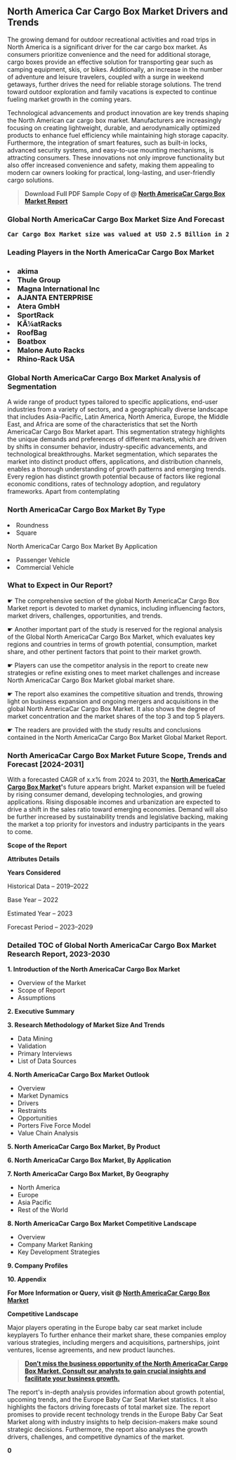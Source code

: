 <p> <h2>North America Car Cargo Box Market Drivers and Trends</h2><p>The growing demand for outdoor recreational activities and road trips in North America is a significant driver for the car cargo box market. As consumers prioritize convenience and the need for additional storage, cargo boxes provide an effective solution for transporting gear such as camping equipment, skis, or bikes. Additionally, an increase in the number of adventure and leisure travelers, coupled with a surge in weekend getaways, further drives the need for reliable storage solutions. The trend toward outdoor exploration and family vacations is expected to continue fueling market growth in the coming years.</p><p>Technological advancements and product innovation are key trends shaping the North American car cargo box market. Manufacturers are increasingly focusing on creating lightweight, durable, and aerodynamically optimized products to enhance fuel efficiency while maintaining high storage capacity. Furthermore, the integration of smart features, such as built-in locks, advanced security systems, and easy-to-use mounting mechanisms, is attracting consumers. These innovations not only improve functionality but also offer increased convenience and safety, making them appealing to modern car owners looking for practical, long-lasting, and user-friendly cargo solutions.</p></p><blockquote id="" class=""><strong>Download Full PDF Sample Copy of @&nbsp;<a href="https://www.verifiedmarketreports.com/download-sample/?rid=744190&utm_source=GitHub-Jan&utm_medium=263" target="_blank">North AmericaCar Cargo Box Market Report</a>&nbsp;&nbsp;</strong></blockquote><h3 id="" class=""><strong>Global&nbsp;North AmericaCar Cargo Box Market Size And Forecast</strong></h3><pre class="reader-text-block__code-block"><strong>Car Cargo Box Market size was valued at USD 2.5 Billion in 2022 and is projected to reach USD 4.0 Billion by 2030, growing at a CAGR of 7.2% from 2024 to 2030.</strong></pre><h3 id="" class="">Leading Players in the&nbsp;North AmericaCar Cargo Box Market</h3><h3 class=""></Li><Li>akima</Li><Li> Thule Group</Li><Li> Magna International Inc</Li><Li> AJANTA ENTERPRISE</Li><Li> Atera GmbH</Li><Li> SportRack</Li><Li> KÃ¼atRacks</Li><Li> RoofBag</Li><Li> Boatbox</Li><Li> Malone Auto Racks</Li><Li> Rhino-Rack USA</h3><h3 id="" class="">Global&nbsp;North AmericaCar Cargo Box Market Analysis of Segmentation</h3><p id="" class="">A wide range of product types tailored to specific applications, end-user industries from a variety of sectors, and a geographically diverse landscape that includes Asia-Pacific, Latin America, North America, Europe, the Middle East, and Africa are some of the characteristics that set the North AmericaCar Cargo Box Market apart. This segmentation strategy highlights the unique demands and preferences of different markets, which are driven by shifts in consumer behavior, industry-specific advancements, and technological breakthroughs. Market segmentation, which separates the market into distinct product offers, applications, and distribution channels, enables a thorough understanding of growth patterns and emerging trends. Every region has distinct growth potential because of factors like regional economic conditions, rates of technology adoption, and regulatory frameworks. Apart from contemplating</p><h3 id="" class="">North AmericaCar Cargo Box Market&nbsp;By Type</h3><p></Li><Li>Roundness</Li><Li> Square</p><div class="" data-test-id=""><p>North AmericaCar Cargo Box Market&nbsp;By Application</p></div><p class=""></Li><Li>Passenger Vehicle</Li><Li> Commercial Vehicle</p><div class="" data-test-id=""><h3><span class="">What to Expect in Our Report?</span></h3></div><div class="" data-test-id=""><p><span class="">☛ The comprehensive section of the global North AmericaCar Cargo Box Market report is devoted to market dynamics, including influencing factors, market drivers, challenges, opportunities, and trends.</span></p></div><div class="" data-test-id=""><p><span class="">☛ Another important part of the study is reserved for the regional analysis of the Global North AmericaCar Cargo Box Market, which evaluates key regions and countries in terms of growth potential, consumption, market share, and other pertinent factors that point to their market growth.</span></p></div><div class="" data-test-id=""><p><span class="">☛ Players can use the competitor analysis in the report to create new strategies or refine existing ones to meet market challenges and increase North AmericaCar Cargo Box Market global market share.</span></p></div><div class="" data-test-id=""><p><span class="">☛ The report also examines the competitive situation and trends, throwing light on business expansion and ongoing mergers and acquisitions in the global North AmericaCar Cargo Box Market. It also shows the degree of market concentration and the market shares of the top 3 and top 5 players.</span></p></div><div class="" data-test-id=""><p><span class="">☛ The readers are provided with the study results and conclusions contained in the North AmericaCar Cargo Box Market Global Market Report.</span></p></div><div class="" data-test-id=""><h3><span class="">North AmericaCar Cargo Box Market Future Scope, Trends and Forecast [2024-2031]</span></h3></div><div class="" data-test-id=""><p><span class="">With a forecasted CAGR of x.x% from 2024 to 2031, the <strong><a href="https://www.verifiedmarketreports.com/download-sample/?rid=744190&utm_source=GitHub-Jan&utm_medium=263" target="_blank">North AmericaCar Cargo Box Market</a>'</strong>s future appears bright. Market expansion will be fueled by rising consumer demand, developing technologies, and growing applications. Rising disposable incomes and urbanization are expected to drive a shift in the sales ratio toward emerging economies. Demand will also be further increased by sustainability trends and legislative backing, making the market a top priority for investors and industry participants in the years to come.</span></p><p id="ember66" class="ember-view reader-text-block__paragraph"><strong>Scope of the Report</strong></p><p id="ember67" class="ember-view reader-text-block__paragraph"><strong>Attributes Details</strong></p><p id="ember68" class="ember-view reader-text-block__paragraph"><strong>Years Considered</strong></p><p id="ember69" class="ember-view reader-text-block__paragraph">Historical Data &ndash; 2019&ndash;2022</p><p id="ember70" class="ember-view reader-text-block__paragraph">Base Year &ndash; 2022</p><p id="ember71" class="ember-view reader-text-block__paragraph">Estimated Year &ndash; 2023</p><p id="ember72" class="ember-view reader-text-block__paragraph">Forecast Period &ndash; 2023&ndash;2029</p></div><h3 id="" class="">Detailed TOC of Global North AmericaCar Cargo Box Market Research Report, 2023-2030</h3><p id="" class=""><strong>1. Introduction of the North AmericaCar Cargo Box Market</strong></p><ul><li>Overview of the Market</li><li>Scope of Report</li><li>Assumptions</li></ul><p id="" class=""><strong>2. Executive Summary</strong></p><p id="" class=""><strong>3. Research Methodology of Market Size And Trends</strong></p><ul><li>Data Mining</li><li>Validation</li><li>Primary Interviews</li><li>List of Data Sources</li></ul><p id="" class=""><strong>4. North AmericaCar Cargo Box Market Outlook</strong></p><ul><li>Overview</li><li>Market Dynamics</li><li>Drivers</li><li>Restraints</li><li>Opportunities</li><li>Porters Five Force Model</li><li>Value Chain Analysis</li></ul><p id="" class=""><strong>5. North AmericaCar Cargo Box Market, By Product</strong></p><p id="" class=""><strong>6. North AmericaCar Cargo Box Market, By Application</strong></p><p id="" class=""><strong>7. North AmericaCar Cargo Box Market, By Geography</strong></p><ul><li>North America</li><li>Europe</li><li>Asia Pacific</li><li>Rest of the World</li></ul><p id="" class=""><strong>8. North AmericaCar Cargo Box Market Competitive Landscape</strong></p><ul><li>Overview</li><li>Company Market Ranking</li><li>Key Development Strategies</li></ul><p id="" class=""><strong>9. Company Profiles</strong></p><p id="" class=""><strong>10. Appendix</strong></p><p><strong>For More Information or Query, visit&nbsp;@ <a href="https://www.verifiedmarketreports.com/product/car-cargo-box-market/" target="_blank">North AmericaCar Cargo Box Market</a></strong></p><p id="ember61" class="ember-view reader-text-block__paragraph"><strong>Competitive Landscape</strong></p><p id="ember62" class="ember-view reader-text-block__paragraph">Major players operating in the Europe baby car seat market include keyplayers To further enhance their market share, these companies employ various strategies, including mergers and acquisitions, partnerships, joint ventures, license agreements, and new product launches.</p><blockquote id="ember63" class="ember-view reader-text-block__blockquote"><strong><a href="https://www.verifiedmarketreports.com/download-sample/?rid=744190&utm_source=GitHub-Jan&utm_medium=263" target="_blank">Don&rsquo;t miss the business opportunity of the North AmericaCar Cargo Box Market. Consult our analysts to gain crucial insights and facilitate your business growth.</a></strong></blockquote><p id="ember64" class="ember-view reader-text-block__paragraph">The report's in-depth analysis provides information about growth potential, upcoming trends, and the Europe Baby Car Seat Market statistics. It also highlights the factors driving forecasts of total market size. The report promises to provide recent technology trends in the Europe Baby Car Seat Market along with industry insights to help decision-makers make sound strategic decisions. Furthermore, the report also analyses the growth drivers, challenges, and competitive dynamics of the market.</p><p class="ember-view reader-text-block__paragraph"><strong>0</strong></p>
